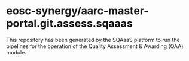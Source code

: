 # eosc-synergy/aarc-master-portal.git.assess.sqaaas
This repository has been generated by the SQAaaS platform to run the pipelines
for the operation of the
Quality Assessment & Awarding (QAA)
module.